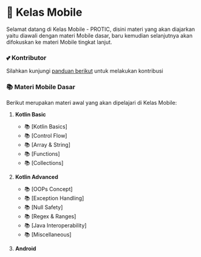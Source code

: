 # :mobile_phone_off: Kelas Mobile

Selamat datang di Kelas Mobile - PROTIC,
disini materi yang akan diajarkan yaitu diawali dengan materi Mobile dasar, baru kemudian selanjutnya akan difokuskan ke materi Mobile tingkat lanjut.

### :two_hearts: Kontributor

Silahkan kunjungi [panduan berikut](CONTRIBUTION.md) untuk melakukan kontribusi

### :books: Materi Mobile Dasar

Berikut merupakan materi awal yang akan dipelajari di Kelas Mobile:

1. **Kotlin Basic**

    - :books: [Kotlin Basics]
    - :books: [Control Flow]
    - :books: [Array & String]
    - :books: [Functions]
    - :books: [Collections]

2. **Kotlin Advanced**
    - :books: [OOPs Concept]
    - :books: [Exception Handling]
    - :books: [Null Safety]
    - :books: [Regex & Ranges]
    - :books: [Java Interoperability]
    - :books: [Miscellaneous]
  
3.  **Android**
